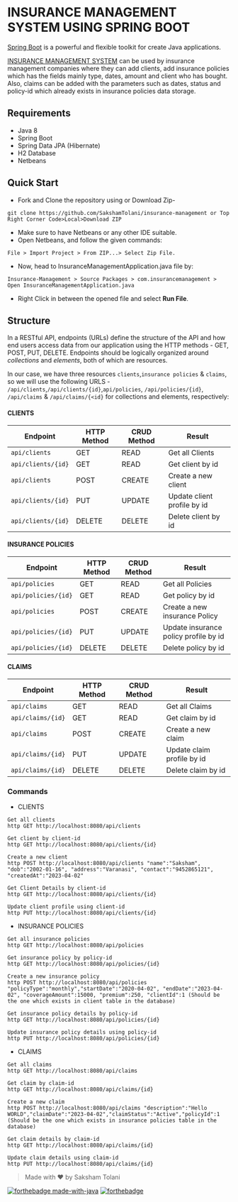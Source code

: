 # INSURANCE MANAGEMENT SYSTEM USING SPRING BOOT
[Spring Boot](https://docs.spring.io/spring-boot/docs/current/reference/htmlsingle/) is a powerful and flexible toolkit for create Java applications.

[INSURANCE MANAGEMENT SYSTEM](#insurance-management-system-using-spring-boot) can be used by insurance management companies where they can add clients, add insurance policies which has the fields mainly type, dates, amount and client who has bought. Also, claims can be added with the parameters such as dates, status and policy-id which already exists in insurance policies data storage.

## Requirements
- Java 8
- Spring Boot
- Spring Data JPA (Hibernate)
- H2 Database
- Netbeans

## Quick Start

- Fork and Clone the repository using or Download Zip-
```
git clone https://github.com/SakshamTolani/insurance-management or Top Right Corner Code>Local>Download ZIP
```
- Make sure to have Netbeans or any other IDE suitable.
- Open Netbeans, and follow the given commands:
```
File > Import Project > From ZIP...> Select Zip File.
```
- Now, head to InsuranceManagementApplication.java file by:
```
Insurance-Management > Source Packages > com.insurancemanagement > Open InsuranceManagementApplication.java
```
- Right Click in between the opened file and select **Run File**.


## Structure
In a RESTful API, endpoints (URLs) define the structure of the API and how end users access data from our application using the HTTP methods - GET, POST, PUT, DELETE. Endpoints should be logically organized around _collections_ and _elements_, both of which are resources.

In our case, we have three resources `clients`,`insurance policies` & `claims`, so we will use the following URLS - `/api/clients`,`/api/clients/{id}`,`api/policies`, `/api/policies/{id}`, `/api/claims` & `/api/claims/{<id}` for collections and elements, respectively:

#### **CLIENTS**
Endpoint |HTTP Method | CRUD Method | Result
-- | -- |-- |--
`api/clients` | GET | READ | Get all Clients
`api/clients/{id}` | GET | READ | Get client by id
`api/clients`| POST | CREATE | Create a new client
`api/clients/{id}` | PUT | UPDATE | Update client profile by id
`api/clients/{id}` | DELETE | DELETE | Delete client by id

#### **INSURANCE POLICIES**
Endpoint |HTTP Method | CRUD Method | Result
-- | -- |-- |--
`api/policies` | GET | READ | Get all Policies
`api/policies/{id}` | GET | READ | Get policy by id
`api/policies`| POST | CREATE | Create a new insurance Policy
`api/policies/{id}` | PUT | UPDATE | Update insurance policy profile by id
`api/policies/{id}` | DELETE | DELETE | Delete policy by id

#### **CLAIMS**
Endpoint |HTTP Method | CRUD Method | Result
-- | -- |-- |--
`api/claims` | GET | READ | Get all Claims
`api/claims/{id}` | GET | READ | Get claim by id
`api/claims`| POST | CREATE | Create a new claim
`api/claims/{id}` | PUT | UPDATE | Update claim profile by id
`api/claims/{id}` | DELETE | DELETE | Delete claim by id


### Commands

- CLIENTS

```
Get all clients
http GET http://localhost:8080/api/clients

Get client by client-id
http GET http://localhost:8080/api/clients/{id}

Create a new client
http POST http://localhost:8080/api/clients "name":"Saksham", "dob":"2002-01-16", "address":"Varanasi", "contact":"9452865121", "createdAt":"2023-04-02"

Get Client Details by client-id
http GET http://localhost:8080/api/clients/{id}

Update client profile using client-id
http PUT http://localhost:8080/api/clients/{id}
```

- INSURANCE POLICIES

```
Get all insurance policies
http GET http://localhost:8080/api/policies

Get insurance policy by policy-id
http GET http://localhost:8080/api/policies/{id}

Create a new insurance policy
http POST http://localhost:8080/api/policies "policyType":"monthly","startDate":"2020-04-02", "endDate":"2023-04-02", "coverageAmount":15000, "premium":250, "clientId":1 (Should be the one which exists in client table in the database)

Get insurance policy details by policy-id
http GET http://localhost:8080/api/policies/{id}

Update insurance policy details using policy-id
http PUT http://localhost:8080/api/policies/{id}
```

- CLAIMS

```
Get all claims
http GET http://localhost:8080/api/claims

Get claim by claim-id
http GET http://localhost:8080/api/claims/{id}

Create a new claim
http POST http://localhost:8080/api/claims "description":"Hello WORLD","claimDate":"2023-04-02","claimStatus":"Active","policyId":1 (Should be the one which exists in insurance policies table in the database)

Get claim details by claim-id
http GET http://localhost:8080/api/claims/{id}

Update claim details using claim-id
http PUT http://localhost:8080/api/claims/{id}

```


> Made with ❤️ by Saksham Tolani



[![forthebadge made-with-java](http://ForTheBadge.com/images/badges/made-with-java.svg)](https://www.python.org/)  [![forthebadge](https://forthebadge.com/images/badges/built-with-love.svg)](https://forthebadge.com)

